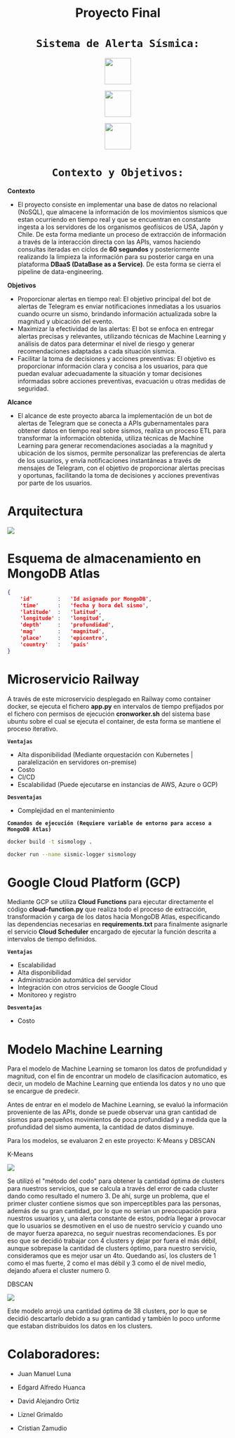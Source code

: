 <h1 align=center> Proyecto Final</h1>

 ## <h1 align=center>**`Sistema de Alerta Sísmica:`**</h1>
 
 <div >
<p align="center">
    <img src="https://ayudaleyprotecciondatos.es/wp-content/uploads/2020/10/cloud-computing-google.jpg" height="60">
  </p>
</div>
<p align="center">
    <img src="https://is2-ssl.mzstatic.com/image/thumb/Purple116/v4/98/6a/c3/986ac383-e560-d26e-5c00-eaf1336e9c18/AppIconLLC-0-0-1x_U007emarketing-0-0-0-7-0-0-sRGB-0-0-0-GLES2_U002c0-512MB-85-220-0-0.png/1200x600wa.png" height="60">
  </p>
  <p align="center">
    <img src="https://snipboard.io/lardeS.jpg" height="60" width="60">
  </p>
</div>

 ## <h1 align=center>**`Contexto y Objetivos:`**</h1>
 **Contexto**	
+ El proyecto consiste en implementar una base de datos no relacional (NoSQL), que almacene la información de los movimientos sísmicos que estan ocurriendo en tiempo real y que se encuentran en constante ingesta a los servidores de los organismos geofísicos de USA, Japón y Chile. De esta forma mediante un proceso de extracción de información a través de la interacción directa con las APIs, vamos haciendo consultas iteradas en ciclos de **60 segundos** y posteriormente realizando la limpieza la información para su posterior carga en una plataforma **DBaaS (DataBase as a Service)**. De esta forma se cierra el pipeline de data-engineering.
</h1>

**Objetivos**
+ Proporcionar alertas en tiempo real: El objetivo principal del bot de alertas de Telegram es enviar notificaciones inmediatas a los usuarios cuando ocurre un sismo, brindando información actualizada sobre la magnitud y ubicación del evento. 
+ Maximizar la efectividad de las alertas: El bot se enfoca en entregar alertas precisas y relevantes, utilizando técnicas de Machine Learning y análisis de datos para determinar el nivel de riesgo y generar recomendaciones adaptadas a cada situación sísmica.
+ Facilitar la toma de decisiones y acciones preventivas: El objetivo es proporcionar información clara y concisa a los usuarios, para que puedan evaluar adecuadamente la situación y tomar decisiones informadas sobre acciones preventivas, evacuación u otras medidas de seguridad.
</h1>

**Alcance**
+ El alcance de este proyecto abarca la implementación de un bot de alertas de Telegram que se conecta a APIs gubernamentales para obtener datos en tiempo real sobre sismos, realiza un proceso ETL para transformar la información obtenida, utiliza técnicas de Machine Learning para generar recomendaciones asociadas a la magnitud y ubicación de los sismos, permite personalizar las preferencias de alerta de los usuarios, y envía notificaciones instantáneas a través de mensajes de Telegram, con el objetivo de proporcionar alertas precisas y oportunas, facilitando la toma de decisiones y acciones preventivas por parte de los usuarios.


# Arquitectura
<a href="https://lh3.googleusercontent.com/drive-viewer/AFGJ81qlE-u9qQl5L2Kdb4gLaQNaGXFj35sLhpBLULCoqA3IlCamq8PJypnfLq_i9UMOUZC1Yo6ZHAQQLiVHmZBMNO3crjutZw=s1600?source=screenshot.guru"> <img src="https://lh3.googleusercontent.com/drive-viewer/AFGJ81qlE-u9qQl5L2Kdb4gLaQNaGXFj35sLhpBLULCoqA3IlCamq8PJypnfLq_i9UMOUZC1Yo6ZHAQQLiVHmZBMNO3crjutZw=s1600" /> </a>

# Esquema de almacenamiento en MongoDB Atlas
```json
{
    'id'        :   'Id asignado por MongoDB',
    'time'      :   'fecha y hora del sismo',
    'latitude'  :   'latitud',
    'longitude' :   'longitud',
    'depth'     :   'profundidad',
    'mag'       :   'magnitud',
    'place'     :   'epicentro',
    'country'   :   'país'
}
```

# Microservicio Railway
A través de este microservicio desplegado en Railway como container docker, se ejecuta el fichero **app.py** en intervalos de tiempo prefijados por el fichero con permisos de ejecución **cronworker.sh** del sistema base ubuntu sobre el cual se ejecuta el container, de esta forma se mantiene el proceso iterativo.

**`Ventajas`**
+ Alta disponibilidad (Mediante orquestación con Kubernetes | paralelización en servidores on-premise)
+ Costo
+ CI/CD
+ Escalabilidad (Puede ejecutarse en instancias de AWS, Azure o GCP)

**`Desventajas`**
+ Complejidad en el mantenimiento

**`Comandos de ejecución (Requiere variable de entorno para acceso a MongoDB Atlas)`**
```bash
docker build -t sismology .
```
```bash
docker run --name sismic-logger sismology
```

# Google Cloud Platform (GCP)
Mediante GCP se utiliza **Cloud Functions** para ejecutar directamente el código **cloud-function.py** que realiza todo el proceso de extracción, transformación y carga de los datos hacia MongoDB Atlas, especificando las dependencias necesarias en **requirements.txt** para finalmente asignarle el servicio **Cloud Scheduler** encargado de ejecutar la función descrita a intervalos de tiempo definidos.

**`Ventajas`**
+ Escalabilidad
+ Alta disponibilidad
+ Administración automática del servidor
+ Integración con otros servicios de Google Cloud
+ Monitoreo y registro

**`Desventajas`**
+ Costo

# Modelo Machine Learning

Para el modelo de Machine Learning se tomaron los datos de profundidad y magnitud, con el fin de encontrar un modelo de clasificacion automatico, es decir, un modelo de Machine Learning que entienda los datos y no uno que se encargue de predecir.

Antes de entrar en el modelo de Machine Learning, se evaluó la información proveniente de las APIs, donde se puede observar una gran cantidad de sismos para pequeños movimientos de poca profundidad y a medida que la profundidad del sismo aumenta, la cantidad de datos disminuye.

Para los modelos, se evaluaron 2 en este proyecto: K-Means y DBSCAN

K-Means

<a href="https://lh3.googleusercontent.com/drive-viewer/AFGJ81qdqnDmUQ49JfYEoQCUl_rBkJvzxPlbyFDXKN0NGv3eIcuRqY_YF8v3AqaePR__12adhVvJZJsU0K_gJw2M9beiMR6oSA=s1600?source=screenshot.guru"> <img src="https://lh3.googleusercontent.com/drive-viewer/AFGJ81qdqnDmUQ49JfYEoQCUl_rBkJvzxPlbyFDXKN0NGv3eIcuRqY_YF8v3AqaePR__12adhVvJZJsU0K_gJw2M9beiMR6oSA=s1600" /> </a>

Se utilizó el "método del codo" para obtener la cantidad óptima de clusters para nuestros servicios, que se calcula a través del error de cada cluster dando como resultado el numero 3.
De ahí, surge un problema, que el primer cluster contiene sismos que son imperceptibles para las personas, además de su gran cantidad, por lo que no serían un preocupación para nuestros usuarios y, una alerta constante de estos, podría llegar a provocar que lo usuarios se desmotiven en el uso de nuestro servicio y cuando uno de mayor fuerza aparezca, no seguir nuestras recomendaciones.
Es por eso que se decidió trabajar con 4 clusters y dejar por fuera el más débil, aunque sobrepase la cantidad de clusters óptimo, para nuestro servicio, consideramos que es mejor usar un 4to.
Quedando así, los clusters de 1 como el mas fuerte, 2 como el mas débil y 3 como el de nivel medio, dejando afuera el cluster numero 0.



DBSCAN

<a href="https://lh3.googleusercontent.com/drive-viewer/AFGJ81r1fkZThued3sQBA6Jch6vUXqJfIG__DFstLe4SME6qxgJnCBR8zRE9xzPbEfnAAb60fJzg9-nOG95AzzOa-QJXX2Yu=s2560?source=screenshot.guru"> <img src="https://lh3.googleusercontent.com/drive-viewer/AFGJ81r1fkZThued3sQBA6Jch6vUXqJfIG__DFstLe4SME6qxgJnCBR8zRE9xzPbEfnAAb60fJzg9-nOG95AzzOa-QJXX2Yu=s2560" /> </a>

Este modelo arrojó una cantidad óptima de 38 clusters, por lo que se decidió descartarlo debido a su gran cantidad y también lo poco unforme que estaban distribuidos los datos en los clusters.


# Colaboradores:

+ Juan Manuel Luna

+ Edgard Alfredo Huanca

+ David Alejandro Ortiz

+ Liznel Grimaldo

+ Cristian Zamudio